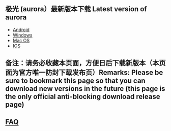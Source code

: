 
## 极光 (aurora）最新版本下载 Latest version of aurora
- <a href="https://github.com/getaurora/download/releases/download/v2.7.13/aurora-v2.7.13-1.apk"> Android </a>
- <a href="https://github.com/getaurora/download/releases/download/v2.7.10/aurora-2.7.10-Setup-1.exe"> Windows </a>
- <a href="https://github.com/getfotiaoqiang/download/releases/download/V2.7.9/v279-1_fotiaoqiang_darwin_amd64_install.pkg"> Mac OS </a>
- <a href="https://www.qingfengshenzhen.com/download/ios/"> IOS </a> 

## 备注：请务必收藏本页面，方便日后下载新版本（本页面为官方唯一防封下载发布页）Remarks: Please be sure to bookmark this page so that you can download new versions in the future (this page is the only official anti-blocking download release page)

## <a href="https://github.com/getfotiaoqiang/fotiaoqiang/wiki/FAQ">FAQ</a>

